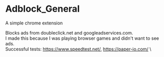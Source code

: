 # Adblock_General
A simple chrome extension

Blocks ads from doubleclick.net and googleadservices.com.\
I made this because I was playing browser games and didn't want to see ads.\
Successful tests: https://www.speedtest.net/, https://paper-io.com/ \
